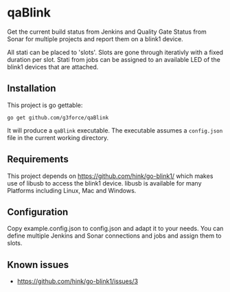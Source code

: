 # qaBlink

Get the current build status from Jenkins and Quality Gate Status from Sonar for multiple projects and report them on a blink1 device.

All stati can be placed to 'slots'. Slots are gone through iterativly with a fixed duration per slot. Stati from jobs can be assigned to an available LED of the blink1 devices that are attached.

## Installation

This project is go gettable:

`go get github.com/g3force/qaBlink`

It will produce a `qaBlink` executable. The executable assumes a `config.json` file in the current working directory.

## Requirements

This project depends on https://github.com/hink/go-blink1/ which makes use of libusb to access the blink1 device. libusb is available for many Platforms including Linux, Mac and Windows.

## Configuration

Copy example.config.json to config.json and adapt it to your needs. You can define multiple Jenkins and Sonar connections and jobs and assign them to slots.

## Known issues

 * https://github.com/hink/go-blink1/issues/3
